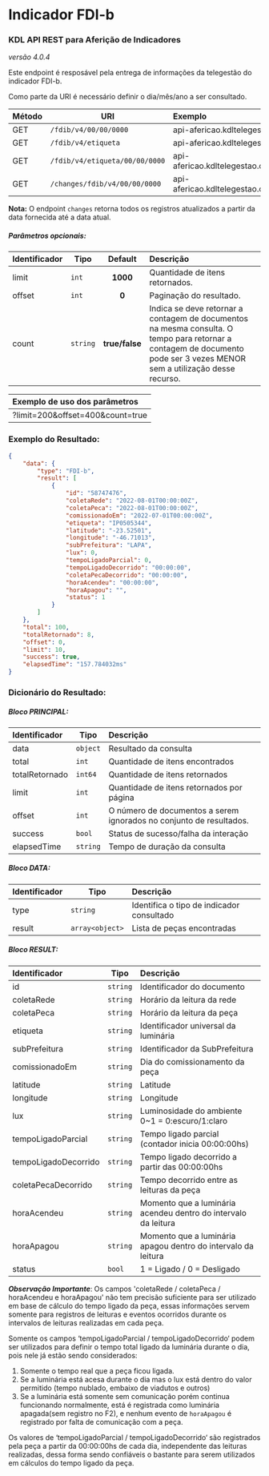 # Indicador FDI-b
### KDL API REST para Aferição de Indicadores
*versão 4.0.4*

Este endpoint é resposável pela entrega de informações da telegestão do indicador FDI-b.

Como parte da URI é necessário definir o dia/mês/ano a ser consultado.

| Método | URI                            | Exemplo                                                  | 
| --- |--------------------------------|:---------------------------------------------------------| 
| GET | `/fdib/v4/00/00/0000`          | api-afericao.kdltelegestao.com/fdib/v4/01/08/2022        |
| GET | `/fdib/v4/etiqueta`            | api-afericao.kdltelegestao.com/fdib/v4/IP0505344            |
| GET | `/fdib/v4/etiqueta/00/00/0000` | api-afericao.kdltelegestao.com/fdib/v4/IP0505344/01/08/2022 |
| GET | `/changes/fdib/v4/00/00/0000`  | api-afericao.kdltelegestao.com/changes/fdib/v4/01/08/2022   |

**Nota:** O endpoint `changes` retorna todos os registros atualizados a partir da data fornecida até a data atual.

##### Parâmetros opcionais:
| Identificador | Tipo     |     Default     | Descrição                                                                                                                                                                | 
|---------------|----------|:---------------:|:-------------------------------------------------------------------------------------------------------------------------------------------------------------------------| 
| limit         | `int`    |    **1000**     | Quantidade de itens retornados.                                                                                                                                          |
| offset        | `int`    |      **0**      | Paginação do resultado.                                                                                                                                                  |
| count         | `string` | **true/false** | Indica se deve retornar a contagem de documentos na mesma consulta. O tempo para retornar a contagem de documento pode ser 3 vezes MENOR sem a utilização desse recurso. |

| Exemplo de uso dos parâmetros    | 
|:---------------------------------| 
| ?limit=200&offset=400&count=true |

### Exemplo do Resultado:
``` json
{
    "data": {
        "type": "FDI-b",
        "result": [
            {
                "id": "58747476",
                "coletaRede": "2022-08-01T00:00:00Z",
                "coletaPeca": "2022-08-01T00:00:00Z",
                "comissionadoEm": "2022-07-01T00:00:00Z",
                "etiqueta": "IP0505344",
                "latitude": "-23.52501",
                "longitude": "-46.71013",
                "subPrefeitura": "LAPA",
                "lux": 0,
                "tempoLigadoParcial": 0,
                "tempoLigadoDecorrido": "00:00:00",
                "coletaPecaDecorrido": "00:00:00",
                "horaAcendeu": "00:00:00",
                "horaApagou": "",
                "status": 1
            }
        ]
    },
    "total": 100,
    "totalRetornado": 8,
    "offset": 0,
    "limit": 10,
    "success": true,
    "elapsedTime": "157.784032ms"
}
```
### Dicionário do Resultado:
##### Bloco PRINCIPAL:
| Identificador  | Tipo     | Descrição                                                           | 
|:---------------|----------|:--------------------------------------------------------------------| 
| data           | `object` | Resultado da consulta                                               | 
| total          | `int`    | Quantidade de itens encontrados                                     | 
| totalRetornado | `int64`  | Quantidade de itens retornados                                      |
| limit          | `int`    | Quantidade de itens retornados por página                           | 
| offset         | `int`    | O número de documentos a serem ignorados no conjunto de resultados. |
| success        | `bool`   | Status de sucesso/falha da interação                                | 
| elapsedTime    | `string` | Tempo de duração da consulta                                        | 

##### Bloco DATA:
| Identificador | Tipo            | Descrição                                             | 
|:--------------|-----------------|:------------------------------------------------------| 
| type          | `string`        | Identifica o tipo de indicador consultado             | 
| result        | `array<object>` | Lista de peças encontradas                            | 

##### Bloco RESULT:
| Identificador         | Tipo     | Descrição                                                       | 
|:----------------------|----------|:----------------------------------------------------------------| 
| id                    | `string` | Identificador do documento                                      |
| coletaRede            | `string` | Horário da leitura da rede                                      | 
| coletaPeca            | `string` | Horário da leitura da peça                                      |
| etiqueta              | `string` | Identificador universal da luminária                            |
| subPrefeitura         | `string` | Identificador da SubPrefeitura                                  | 
| comissionadoEm        | `string` | Dia do comissionamento da peça                                  | 
| latitude              | `string` | Latitude                                                        |
| longitude             | `string` | Longitude                                                       |
| lux                   | `string` | Luminosidade do ambiente 0~1 = 0:escuro/1:claro                 | 
| tempoLigadoParcial    | `string`    | Tempo ligado parcial (contador inicia 00:00:00hs)               | 
| tempoLigadoDecorrido  | `string` | Tempo ligado decorrido a partir das 00:00:00hs                  | 
| coletaPecaDecorrido   | `string` | Tempo decorrido entre as leituras da peça                       | 
| horaAcendeu           | `string` | Momento que a luminária acendeu dentro do intervalo da leitura  | 
| horaApagou            | `string` | Momento que a luminária apagou dentro do intervalo da leitura   | 
| status                | `bool`   | 1 = Ligado / 0 = Desligado                                      |

***Observação Importante***: 
Os campos 'coletaRede / coletaPeca / horaAcendeu e horaApagou' não tem precisão suficiente para ser 
utilizado em base de cálculo do tempo ligado da peça, essas informações servem somente para 
registros de leituras e eventos ocorridos durante os intervalos de leituras realizadas em cada peça.


Somente os campos ‘tempoLigadoParcial / tempoLigadoDecorrido‘ podem ser utilizados para definir o tempo total ligado da luminária
durante o dia, pois nele já estão sendo considerados:
1) Somente o tempo real que a peça ficou ligada.
2) Se a luminária está acesa durante o dia mas o lux está dentro do valor permitido (tempo nublado, embaixo de viadutos e outros)
3) Se a luminária está somente sem comunicação porém continua funcionando normalmente, está é registrada
como luminária apagada(sem registro no F2), e nenhum evento de `horaApagou` é registrado por falta de comunicação com a peça.

Os valores de ‘tempoLigadoParcial / tempoLigadoDecorrido‘ são registrados pela peça a partir da 00:00:00hs de cada dia, 
independente das leituras realizadas, dessa forma sendo confiáveis o bastante para serem utilizados em cálculos do tempo 
ligado da peça.